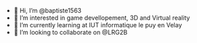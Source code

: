 - 👋 Hi, I’m @baptiste1563
- 👀 I’m interested in game devellopement, 3D and Virtual reality
- 🌱 I’m currently learning at IUT informatique le puy en Velay
- 💞️ I’m looking to collaborate on @LRG2B

